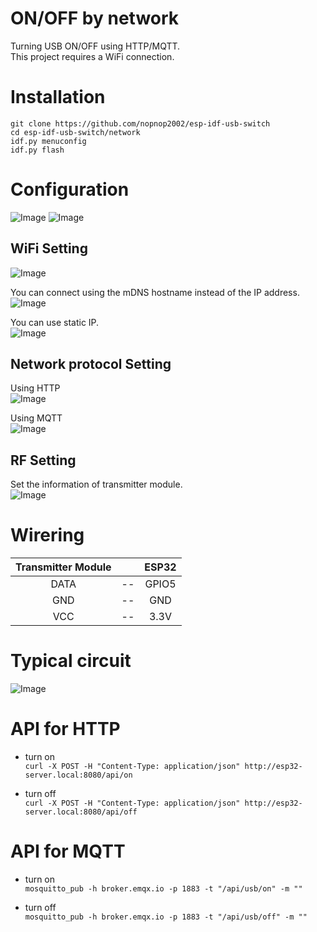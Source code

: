 # ON/OFF by network
Turning USB ON/OFF using HTTP/MQTT.   
This project requires a WiFi connection.   

# Installation
```
git clone https://github.com/nopnop2002/esp-idf-usb-switch
cd esp-idf-usb-switch/network
idf.py menuconfig
idf.py flash
```

# Configuration
![Image](https://github.com/user-attachments/assets/b158b4a6-d93c-4f16-9a8b-8a730bf7f045)
![Image](https://github.com/user-attachments/assets/a089a1d9-6513-4f3e-a4b2-73492b3cf229)

## WiFi Setting   
![Image](https://github.com/user-attachments/assets/6eab8920-0677-41bf-b817-9f870185ba4b)

You can connect using the mDNS hostname instead of the IP address.   
![Image](https://github.com/user-attachments/assets/b98ff986-9b92-407f-a790-a55865249930)

You can use static IP.   
![Image](https://github.com/user-attachments/assets/87a5935d-c0d8-4337-9f33-205907574472)

## Network protocol Setting
Using HTTP   
![Image](https://github.com/user-attachments/assets/92db655f-2fcc-4fb2-9e0e-267cd99e0452)

Using MQTT   
![Image](https://github.com/user-attachments/assets/bb8a0ec5-49d3-4f2b-8617-451d436208b4)

## RF Setting   
Set the information of transmitter module.   
![Image](https://github.com/user-attachments/assets/ce2a2fed-7393-439e-a2d9-353a8e538712)

# Wirering
|Transmitter Module||ESP32|
|:-:|:-:|:-:|
|DATA|--|GPIO5|
|GND|--|GND|
|VCC|--|3.3V|

# Typical circuit
![Image](https://github.com/user-attachments/assets/e784ee89-77f6-41f4-a515-87160c520f98)


# API for HTTP

- turn on   
```curl -X POST -H "Content-Type: application/json" http://esp32-server.local:8080/api/on```

- turn off   
```curl -X POST -H "Content-Type: application/json" http://esp32-server.local:8080/api/off```



# API for MQTT

- turn on   
```mosquitto_pub -h broker.emqx.io -p 1883 -t "/api/usb/on" -m ""```

- turn off   
```mosquitto_pub -h broker.emqx.io -p 1883 -t "/api/usb/off" -m ""```

